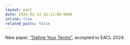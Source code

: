 ```yaml
---
layout: post
date: 2024-02-14 16:11:00-0400
inline: true
related_posts: false
---
```


New paper, ["Define Your Terms"](https://aclanthology.org/2024.eacl-long.78/), accepted to EACL 2024.